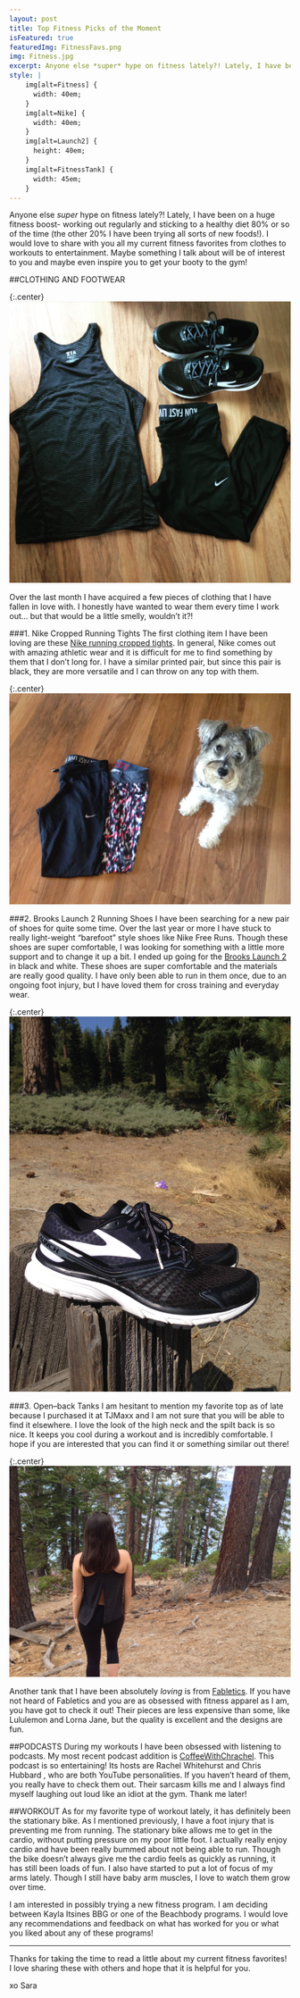 ```yaml
---
layout: post
title: Top Fitness Picks of the Moment
isFeatured: true
featuredImg: FitnessFavs.png
img: Fitness.jpg
excerpt: Anyone else *super* hype on fitness lately?! Lately, I have been on a huge fitness boost!
style: |
    img[alt=Fitness] {
      width: 40em;
    }
    img[alt=Nike] {
      width: 40em;
    }
    img[alt=Launch2] {
      height: 40em;
    }
    img[alt=FitnessTank] {
      width: 45em;
    }
---
```


Anyone else *super* hype on fitness lately?! Lately, I have been on a huge fitness boost- working out regularly and sticking to a healthy diet 80% or so of the time (the other 20% I have been trying all sorts of new foods!). I would love to share with you all my current fitness favorites from clothes to workouts to entertainment. Maybe something I talk about will be of interest to you and maybe even inspire you to get your booty to the gym!

##CLOTHING AND FOOTWEAR

{:.center}
![Fitness](/assets/images/Fitness.jpg "Fitness")

Over the last month I have acquired a few pieces of clothing that I have fallen in love with.  I honestly have wanted to wear them every time I work out… but that would be a little smelly, wouldn’t it?!

###1. Nike Cropped Running Tights
The first clothing item I have been loving are these [Nike running cropped tights](http://www.dickssportinggoods.com/product/index.jsp?productId=54998526&cp=4406646.4413874.4413879.4414447&categoryId=4414771&fg=Fit).  In general, Nike comes out with amazing athletic wear and it is difficult for me to find something by them that I don’t long for.  I have a similar printed pair, but since this pair is black, they are more versatile and I can throw on any top with them.

{:.center}
![Nike](/assets/images/Nike.jpg "Title")

###2. Brooks Launch 2 Running Shoes
I have been searching for a new pair of shoes for quite some time.  Over the last year or more I have stuck to really light-weight “barefoot” style shoes like Nike Free Runs.  Though these shoes are super comfortable, I was looking for something with a little more support and to change it up a bit.  I ended up going for the [Brooks Launch 2](http://www.zappos.com/brooks-launch-2-mako-black) in black and white.  These shoes are super comfortable and the materials are really good quality.  I have only been able to run in them once, due to an ongoing foot injury, but I have loved them for cross training and everyday wear.

{:.center}
![Launch2](/assets/images/Launch2.jpg "Title")

###3. Open–back Tanks
I am hesitant to mention my favorite top as of late because I purchased it at TJMaxx and I am not sure that you will be able to find it elsewhere. I love the look of the high neck and the spilt back is so nice.  It keeps you cool during a workout and is incredibly comfortable.  I hope if you are interested that you can find it or something similar out there!

{:.center}
![FitnessTank](/assets/images/FitnessTank.jpg "Title")

Another tank that I have been absolutely *loving* is from [Fabletics](http://www.fabletics.com/index.cfm?action=shop.viewproduct&master_product_id=2265988&kw=Gulf%20Tank&psrc=site_search). If you have not heard of Fabletics and you are as obsessed with fitness apparel as I am, you have got to check it out!  Their pieces are less expensive than some, like Lululemon and Lorna Jane, but the quality is excellent and the designs are fun.

##PODCASTS
During my workouts I have been obsessed with listening to podcasts.  My most recent podcast addition is [CoffeeWithChrachel](https://soundcloud.com/coffeewithchrachel).  This podcast is so entertaining! Its hosts are Rachel Whitehurst and Chris Hubbard , who are both YouTube personalities.  If you haven’t heard of them, you really have to check them out.  Their sarcasm kills me and I always find myself laughing out loud like an idiot at the gym.  Thank me later!

##WORKOUT
As for my favorite type of workout lately, it has definitely been the stationary bike.  As I mentioned previously, I have a foot injury that is preventing me from running.  The stationary bike allows me to get in the cardio, without putting pressure on my poor little foot. I actually really enjoy cardio and have been really bummed about not being able to run.  Though the bike doesn’t always give me the cardio feels as quickly as running, it has still been loads of fun.  I also have started to put a lot of focus of my arms lately.  Though I still have baby arm muscles, I love to watch them grow over time.  

I am interested in possibly trying a new fitness program.  I am deciding between Kayla Itsines BBG or one of the Beachbody programs.  I would love any recommendations and feedback on what has worked for you or what you liked about any of these programs!

---

Thanks for taking the time to read a little about my current fitness favorites! I love sharing these with others and hope that it is helpful for you.

xo Sara

